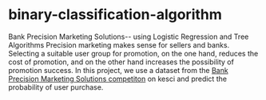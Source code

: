 # binary-classification-algorithm
Bank Precision Marketing Solutions-- using Logistic Regression and Tree Algorithms
Precision marketing makes sense for sellers and banks. Selecting a suitable user group for promotion, on the one hand, reduces the cost of promotion, and on the other hand increases the possibility of promotion success. In this project, we use a dataset from the [Bank Precision Marketing Solutions competiton](https://www.kesci.com/home/competition/5c234c6626ba91002bfdfdd3/content/0) on kesci and predict the probability of user purchase.
